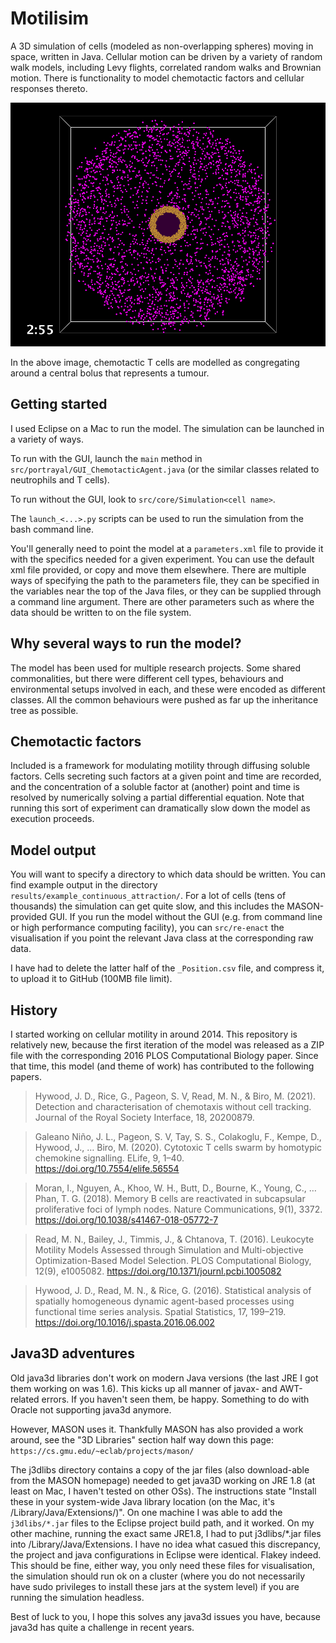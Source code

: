 # Motilisim

A 3D simulation of cells (modeled as non-overlapping spheres) moving in space, written in Java.
Cellular motion can be driven by a variety of random walk models, including Levy flights, correlated random walks and Brownian motion.
There is functionality to model chemotactic factors and cellular responses thereto.

![motilisim](result/example_continuous_attraction/stills/img_527.png)

In the above image, chemotactic T cells are modelled as congregating around a central bolus that represents a tumour.

## Getting started

I used Eclipse on a Mac to run the model.
The simulation can be launched in a variety of ways.

To run with the GUI, launch the `main` method in `src/portrayal/GUI_ChemotacticAgent.java` (or the similar classes related to neutrophils and T cells).

To run without the GUI, look to `src/core/Simulation<cell name>`.

The `launch_<...>.py` scripts can be used to run the simulation from the bash command line.

You'll generally need to point the model at a `parameters.xml` file to provide it with the specifics needed for a given experiment.
You can use the default xml file provided, or copy and move them elsewhere.
There are multiple ways of specifying the path to the parameters file, they can be specified in the variables near the top of the Java files, or they can be supplied through a command line argument.
There are other parameters such as where the data should be written to on the file system.

## Why several ways to run the model?

The model has been used for multiple research projects.
Some shared commonalities, but there were different cell types, behaviours and environmental setups involved in each, and these were encoded as different classes.
All the common behaviours were pushed as far up the inheritance tree as possible.

## Chemotactic factors

Included is a framework for modulating motility through diffusing soluble factors.
Cells secreting such factors at a given point and time are recorded, and the concentration of a soluble factor at (another) point and time is resolved by numerically solving a partial differential equation.
Note that running this sort of experiment can dramatically slow down the model as execution proceeds.

## Model output

You will want to specify a directory to which data should be written.
You can find example output in the directory `results/example_continuous_attraction/`.
For a lot of cells (tens of thousands) the simulation can get quite slow, and this includes the MASON-provided GUI.
If you run the model without the GUI (e.g. from command line or high performance computing facility), you can `src/re-enact` the visualisation if you point the relevant Java class at the corresponding raw data.

I have had to delete the latter half of the `_Position.csv` file, and compress it, to upload it to GitHub (100MB file limit).

## History

I started working on cellular motility in around 2014.
This repository is relatively new, because the first iteration of the model was released as a ZIP file with the corresponding 2016 PLOS Computational Biology paper.
Since that time, this model (and theme of work) has contributed to the following papers.

> Hywood, J. D., Rice, G., Pageon, S. V, Read, M. N., & Biro, M. (2021). Detection and characterisation of chemotaxis without cell tracking. Journal of the Royal Society Interface, 18, 20200879.

> Galeano Niño, J. L., Pageon, S. V, Tay, S. S., Colakoglu, F., Kempe, D., Hywood, J., … Biro, M. (2020). Cytotoxic T cells swarm by homotypic chemokine signalling. ELife, 9, 1–40. https://doi.org/10.7554/elife.56554

> Moran, I., Nguyen, A., Khoo, W. H., Butt, D., Bourne, K., Young, C., … Phan, T. G. (2018). Memory B cells are reactivated in subcapsular proliferative foci of lymph nodes. Nature Communications, 9(1), 3372. https://doi.org/10.1038/s41467-018-05772-7

> Read, M. N., Bailey, J., Timmis, J., & Chtanova, T. (2016). Leukocyte Motility Models Assessed through Simulation and Multi-objective Optimization-Based Model Selection. PLOS Computational Biology, 12(9), e1005082. https://doi.org/10.1371/journl.pcbi.1005082

> Hywood, J. D., Read, M. N., & Rice, G. (2016). Statistical analysis of spatially homogeneous dynamic agent-based processes using functional time series analysis. Spatial Statistics, 17, 199–219. https://doi.org/10.1016/j.spasta.2016.06.002

## Java3D adventures

Old java3d libraries don't work on modern Java versions (the last JRE I got them working on was 1.6).
This kicks up all manner of javax- and AWT-related errors.
If you haven't seen them, be happy.
Something to do with Oracle not supporting java3d anymore.

However, MASON uses it.
Thankfully MASON has also provided a work around, see the "3D Libraries" section half way down this page:
`https://cs.gmu.edu/~eclab/projects/mason/`

The j3dlibs directory contains a copy of the jar files (also download-able from the MASON homepage) needed to get java3D working on JRE 1.8 (at least on Mac, I haven't tested on other OSs).
The instructions state "Install these in your system-wide Java library location (on the Mac, it's /Library/Java/Extensions/)".
On one machine I was able to add the `j3dlibs/*.jar` files to the Eclipse project build path, and it worked.
On my other machine, running the exact same JRE1.8, I had to put j3dlibs/*.jar files into /Library/Java/Extensions.
I have no idea what casued this discrepancy, the project and java configurations in Eclipse were identical. Flakey indeed.
This should be fine, either way, you only need these files for visualisation, the simulation should run ok on a cluster (where you do not necessarily have sudo privileges to install these jars at the system level) if you are running the simulation headless.

Best of luck to you, I hope this solves any java3d issues you have, because java3d has quite a challenge in recent years.
